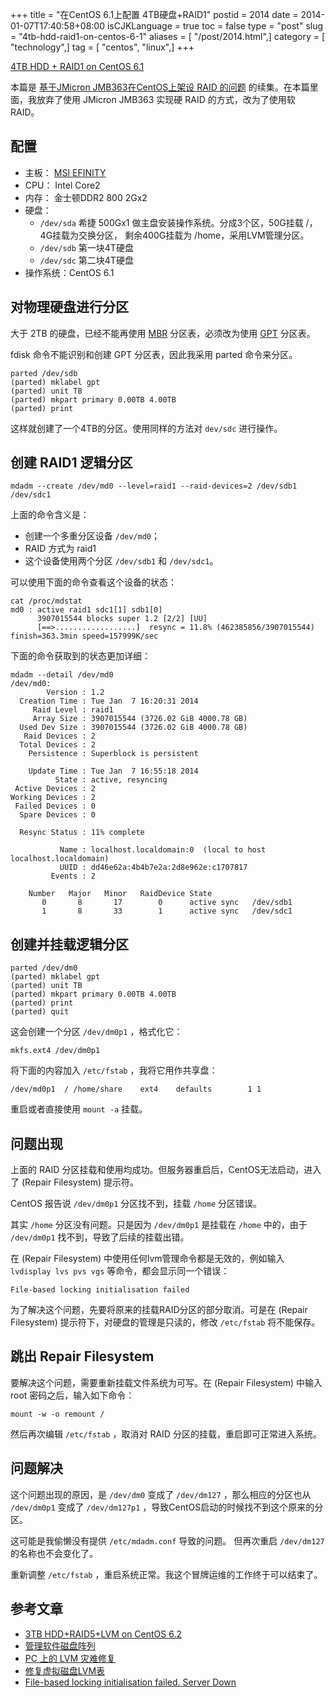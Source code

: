+++
title = "在CentOS 6.1上配置 4TB硬盘+RAID1"
postid = 2014
date = 2014-01-07T17:40:58+08:00
isCJKLanguage = true
toc = false
type = "post"
slug = "4tb-hdd-raid1-on-centos-6-1"
aliases = [ "/post/2014.html",]
category = [ "technology",]
tag = [ "centos", "linux",]
+++


[4TB HDD + RAID1 on CentOS 6.1](https://blog.zengrong.net/post/2014.html)

本篇是 [基于JMicron JMB363在CentOS上架设 RAID 的问题][1] 的续集。在本篇里面，我放弃了使用 JMicron JMB363 实现硬 RAID 的方式，改为了使用软 RAID。
<!--more-->

## 配置

* 主板： [MSI EFINITY][1]
* CPU： Intel Core2
* 内存： 金士顿DDR2 800 2Gx2
* 硬盘： 
	* `/dev/sda` 希捷 500Gx1 做主盘安装操作系统。分成3个区，50G挂载 /， 4G挂载为交换分区， 剩余400G挂载为 /home，采用LVM管理分区。
	* `/dev/sdb` 第一块4T硬盘
	* `/dev/sdc` 第二块4T硬盘
* 操作系统：CentOS 6.1

## 对物理硬盘进行分区

大于 2TB 的硬盘，已经不能再使用 [MBR][2] 分区表，必须改为使用 [GPT][3] 分区表。

fdisk 命令不能识别和创建 GPT 分区表，因此我采用 parted 命令来分区。

	parted /dev/sdb
	(parted) mklabel gpt
	(parted) unit TB
	(parted) mkpart primary 0.00TB 4.00TB
	(parted) print

这样就创建了一个4TB的分区。使用同样的方法对 `dev/sdc` 进行操作。

## 创建 RAID1 逻辑分区

	mdadm --create /dev/md0 --level=raid1 --raid-devices=2 /dev/sdb1 /dev/sdc1

上面的命令含义是：

* 创建一个多重分区设备 `/dev/md0`；
* RAID 方式为 raid1
* 这个设备使用两个分区 `/dev/sdb1` 和  `/dev/sdc1`。

可以使用下面的命令查看这个设备的状态：

	cat /proc/mdstat
	md0 : active raid1 sdc1[1] sdb1[0]
		  3907015544 blocks super 1.2 [2/2] [UU]
		  [==>..................]  resync = 11.8% (462385856/3907015544) finish=363.3min speed=157999K/sec

下面的命令获取到的状态更加详细：

	mdadm --detail /dev/md0
	/dev/md0:
			Version : 1.2
	  Creation Time : Tue Jan  7 16:20:31 2014
		 Raid Level : raid1
		 Array Size : 3907015544 (3726.02 GiB 4000.78 GB)
	  Used Dev Size : 3907015544 (3726.02 GiB 4000.78 GB)
	   Raid Devices : 2
	  Total Devices : 2
		Persistence : Superblock is persistent

		Update Time : Tue Jan  7 16:55:18 2014
			  State : active, resyncing
	 Active Devices : 2
	Working Devices : 2
	 Failed Devices : 0
	  Spare Devices : 0

	  Resync Status : 11% complete

			   Name : localhost.localdomain:0  (local to host localhost.localdomain)
			   UUID : dd46e62a:4b4b7e2a:2d8e962e:c1707817
			 Events : 2

		Number   Major   Minor   RaidDevice State
		   0       8       17        0      active sync   /dev/sdb1
		   1       8       33        1      active sync   /dev/sdc1

## 创建并挂载逻辑分区

	parted /dev/dm0
	(parted) mklabel gpt
	(parted) unit TB
	(parted) mkpart primary 0.00TB 4.00TB
	(parted) print
	(parted) quit

这会创建一个分区 `/dev/dm0p1` ，格式化它：

	mkfs.ext4 /dev/dm0p1

将下面的内容加入 `/etc/fstab` ，我将它用作共享盘：

	/dev/md0p1	/ /home/share    ext4    defaults        1 1

重启或者直接使用 `mount -a` 挂载。

## 问题出现

上面的 RAID 分区挂载和使用均成功。但服务器重启后，CentOS无法启动，进入了 (Repair Filesystem) 提示符。

CentOS 报告说 `/dev/dm0p1` 分区找不到，挂载 `/home` 分区错误。

其实 `/home` 分区没有问题。只是因为 `/dev/dm0p1` 是挂载在 `/home` 中的，由于 `/dev/dm0p1` 找不到，导致了后续的挂载出错。

在 (Repair Filesystem) 中使用任何lvm管理命令都是无效的，例如输入 `lvdisplay lvs pvs vgs` 等命令，都会显示同一个错误：

	File-based locking initialisation failed

为了解决这个问题，先要将原来的挂载RAID分区的部分取消。可是在 (Repair Filesystem) 提示符下，对硬盘的管理是只读的，修改 `/etc/fstab` 将不能保存。

## 跳出 Repair Filesystem

要解决这个问题，需要重新挂载文件系统为可写。在 (Repair Filesystem) 中输入 root 密码之后，输入如下命令：

	mount -w -o remount /

然后再次编辑 `/etc/fstab` ，取消对 RAID 分区的挂载，重启即可正常进入系统。

## 问题解决

这个问题出现的原因，是 `/dev/dm0` 变成了 `/dev/dm127` ，那么相应的分区也从 `/dev/dm0p1` 变成了 `/dev/dm127p1` ，导致CentOS启动的时候找不到这个原来的分区。

这可能是我偷懒没有提供 `/etc/mdadm.conf` 导致的问题。 但再次重启 `/dev/dm127` 的名称也不会变化了。

重新调整 `/etc/fstab` ，重启系统正常。我这个冒牌运维的工作终于可以结束了。

## 参考文章

* [3TB HDD+RAID5+LVM on CentOS 6.2][4]
* [管理软件磁盘阵列][5]
* [PC 上的 LVM 灾难修复][6]
* [修复虚拟磁盘LVM表][7]
* [File-based locking initialisation failed. Server Down][8]

[1]: https://blog.zengrong.net/post/2009.html
[2]: http://en.wikipedia.org/wiki/GUID_Partition_Table
[3]: http://en.wikipedia.org/wiki/Master_boot_record
[4]: http://richard.blog.kraya.co.uk/2012/04/27/3tb-hdd-raid5-centos-6-2/
[5]: http://book.51cto.com/art/200902/110760.htm
[6]: http://www.ibm.com/developerworks/cn/linux/l-cn-pclvm-rstr/
[7]: http://nxlhero.blog.51cto.com/962631/780849
[8]: https://www.centos.org/forums/viewtopic.php?t=18333
